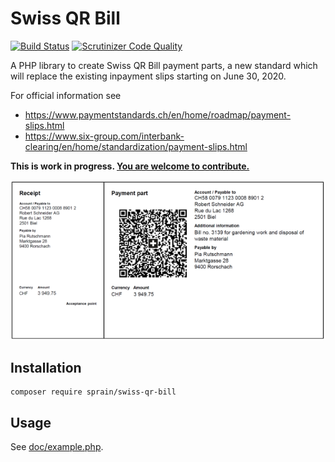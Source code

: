 # Swiss QR Bill

[![Build Status](https://travis-ci.org/sprain/php-swiss-qr-bill.svg?branch=master)](https://travis-ci.org/sprain/php-swiss-qr-bill)
[![Scrutinizer Code Quality](https://scrutinizer-ci.com/g/sprain/php-swiss-qr-bill/badges/quality-score.png?b=master)](https://scrutinizer-ci.com/g/sprain/php-swiss-qr-bill/?branch=master)

A PHP library to create Swiss QR Bill payment parts, a new standard which will replace the existing inpayment slips starting on June 30, 2020.

For official information see
* https://www.paymentstandards.ch/en/home/roadmap/payment-slips.html
* https://www.six-group.com/interbank-clearing/en/home/standardization/payment-slips.html

**This is work in progress. [You are welcome to contribute.](https://github.com/sprain/php-swiss-qr-bill/issues)**

![Image of Swiss QR Bill example](doc/example-payment-part.png)


## Installation

```
composer require sprain/swiss-qr-bill
```


## Usage
See [doc/example.php](doc/example.php).
